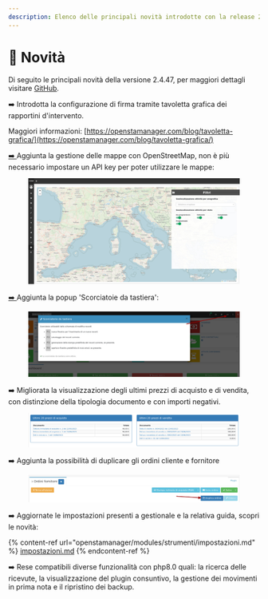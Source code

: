 ```yaml
---
description: Elenco delle principali novità introdotte con la release 2.4.47.
---
```


# 📣 Novità

Di seguito le principali novità della versione 2.4.47, per maggiori dettagli visitare [GitHub](https://github.com/devcode-it/openstamanager).

➡️ Introdotta la configurazione di firma tramite tavoletta grafica dei rapportini d'intervento.

Maggiori informazioni: [https://openstamanager.com/blog/tavoletta-grafica/](https://openstamanager.com/blog/tavoletta-grafica/)

[➡️ ](https://openstamanager.com/blog/tavoletta-grafica/)Aggiunta la gestione delle mappe con OpenStreetMap, non è più necessario impostare un API key per poter utilizzare le mappe:

<figure><img src=".gitbook/assets/immagine.png" alt=""><figcaption></figcaption></figure>

[➡️ ](https://openstamanager.com/blog/tavoletta-grafica/)Aggiunta la popup 'Scorciatoie da tastiera':

<figure><img src=".gitbook/assets/immagine (1) (2).png" alt=""><figcaption></figcaption></figure>

➡️ Migliorata la visualizzazione degli ultimi prezzi di acquisto e di vendita, con distinzione della tipologia documento e con importi negativi.

<figure><img src=".gitbook/assets/immagine (2) (1).png" alt=""><figcaption></figcaption></figure>

➡️  Aggiunta la possibilità di duplicare gli ordini cliente e fornitore

<figure><img src=".gitbook/assets/immagine (3).png" alt=""><figcaption></figcaption></figure>

➡️  Aggiornate le impostazioni presenti a gestionale e la relativa guida, scopri le novità:

{% content-ref url="openstamanager/modules/strumenti/impostazioni.md" %}
[impostazioni.md](openstamanager/modules/strumenti/impostazioni.md)
{% endcontent-ref %}

➡️  Rese compatibili diverse funzionalità con php8.0 quali: la ricerca delle ricevute, la visualizzazione del plugin consuntivo, la gestione dei movimenti in prima nota e il ripristino dei backup.
